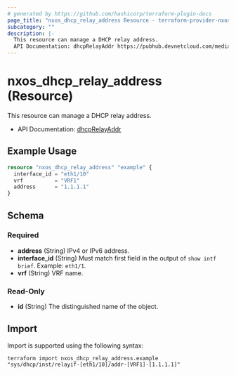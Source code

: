```yaml
---
# generated by https://github.com/hashicorp/terraform-plugin-docs
page_title: "nxos_dhcp_relay_address Resource - terraform-provider-nxos"
subcategory: ""
description: |-
  This resource can manage a DHCP relay address.
  API Documentation: dhcpRelayAddr https://pubhub.devnetcloud.com/media/dme-docs-10-2-2/docs/DHCP/dhcp:RelayAddr/
---
```


# nxos_dhcp_relay_address (Resource)

This resource can manage a DHCP relay address.

- API Documentation: [dhcpRelayAddr](https://pubhub.devnetcloud.com/media/dme-docs-10-2-2/docs/DHCP/dhcp:RelayAddr/)

## Example Usage

```terraform
resource "nxos_dhcp_relay_address" "example" {
  interface_id = "eth1/10"
  vrf          = "VRF1"
  address      = "1.1.1.1"
}
```

<!-- schema generated by tfplugindocs -->
## Schema

### Required

- **address** (String) IPv4 or IPv6 address.
- **interface_id** (String) Must match first field in the output of `show intf brief`. Example: `eth1/1`.
- **vrf** (String) VRF name.

### Read-Only

- **id** (String) The distinguished name of the object.

## Import

Import is supported using the following syntax:

```shell
terraform import nxos_dhcp_relay_address.example "sys/dhcp/inst/relayif-[eth1/10]/addr-[VRF1]-[1.1.1.1]"
```
